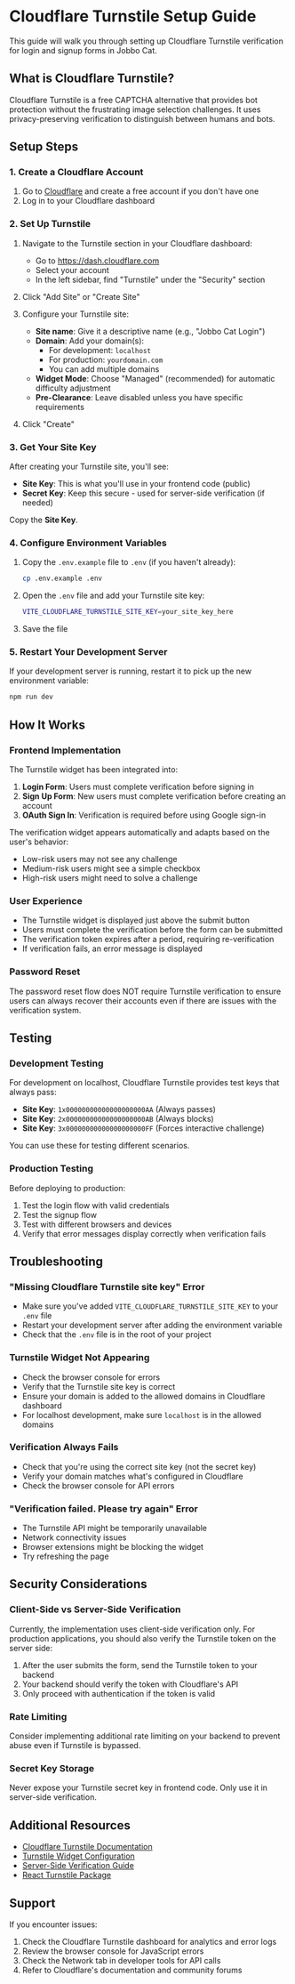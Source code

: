 # Cloudflare Turnstile Setup Guide

This guide will walk you through setting up Cloudflare Turnstile verification for login and signup forms in Jobbo Cat.

## What is Cloudflare Turnstile?

Cloudflare Turnstile is a free CAPTCHA alternative that provides bot protection without the frustrating image selection challenges. It uses privacy-preserving verification to distinguish between humans and bots.

## Setup Steps

### 1. Create a Cloudflare Account

1. Go to [Cloudflare](https://www.cloudflare.com/) and create a free account if you don't have one
2. Log in to your Cloudflare dashboard

### 2. Set Up Turnstile

1. Navigate to the Turnstile section in your Cloudflare dashboard:
   - Go to https://dash.cloudflare.com
   - Select your account
   - In the left sidebar, find "Turnstile" under the "Security" section

2. Click "Add Site" or "Create Site"

3. Configure your Turnstile site:
   - **Site name**: Give it a descriptive name (e.g., "Jobbo Cat Login")
   - **Domain**: Add your domain(s):
     - For development: `localhost`
     - For production: `yourdomain.com`
     - You can add multiple domains
   - **Widget Mode**: Choose "Managed" (recommended) for automatic difficulty adjustment
   - **Pre-Clearance**: Leave disabled unless you have specific requirements

4. Click "Create"

### 3. Get Your Site Key

After creating your Turnstile site, you'll see:
- **Site Key**: This is what you'll use in your frontend code (public)
- **Secret Key**: Keep this secure - used for server-side verification (if needed)

Copy the **Site Key**.

### 4. Configure Environment Variables

1. Copy the `.env.example` file to `.env` (if you haven't already):
   ```bash
   cp .env.example .env
   ```

2. Open the `.env` file and add your Turnstile site key:
   ```bash
   VITE_CLOUDFLARE_TURNSTILE_SITE_KEY=your_site_key_here
   ```

3. Save the file

### 5. Restart Your Development Server

If your development server is running, restart it to pick up the new environment variable:

```bash
npm run dev
```

## How It Works

### Frontend Implementation

The Turnstile widget has been integrated into:
1. **Login Form**: Users must complete verification before signing in
2. **Sign Up Form**: New users must complete verification before creating an account
3. **OAuth Sign In**: Verification is required before using Google sign-in

The verification widget appears automatically and adapts based on the user's behavior:
- Low-risk users may not see any challenge
- Medium-risk users might see a simple checkbox
- High-risk users might need to solve a challenge

### User Experience

- The Turnstile widget is displayed just above the submit button
- Users must complete the verification before the form can be submitted
- The verification token expires after a period, requiring re-verification
- If verification fails, an error message is displayed

### Password Reset

The password reset flow does NOT require Turnstile verification to ensure users can always recover their accounts even if there are issues with the verification system.

## Testing

### Development Testing

For development on localhost, Cloudflare Turnstile provides test keys that always pass:

- **Site Key**: `1x00000000000000000000AA` (Always passes)
- **Site Key**: `2x00000000000000000000AB` (Always blocks)
- **Site Key**: `3x00000000000000000000FF` (Forces interactive challenge)

You can use these for testing different scenarios.

### Production Testing

Before deploying to production:
1. Test the login flow with valid credentials
2. Test the signup flow
3. Test with different browsers and devices
4. Verify that error messages display correctly when verification fails

## Troubleshooting

### "Missing Cloudflare Turnstile site key" Error

- Make sure you've added `VITE_CLOUDFLARE_TURNSTILE_SITE_KEY` to your `.env` file
- Restart your development server after adding the environment variable
- Check that the `.env` file is in the root of your project

### Turnstile Widget Not Appearing

- Check the browser console for errors
- Verify that the Turnstile site key is correct
- Ensure your domain is added to the allowed domains in Cloudflare dashboard
- For localhost development, make sure `localhost` is in the allowed domains

### Verification Always Fails

- Check that you're using the correct site key (not the secret key)
- Verify your domain matches what's configured in Cloudflare
- Check the browser console for API errors

### "Verification failed. Please try again" Error

- The Turnstile API might be temporarily unavailable
- Network connectivity issues
- Browser extensions might be blocking the widget
- Try refreshing the page

## Security Considerations

### Client-Side vs Server-Side Verification

Currently, the implementation uses client-side verification only. For production applications, you should also verify the Turnstile token on the server side:

1. After the user submits the form, send the Turnstile token to your backend
2. Your backend should verify the token with Cloudflare's API
3. Only proceed with authentication if the token is valid

### Rate Limiting

Consider implementing additional rate limiting on your backend to prevent abuse even if Turnstile is bypassed.

### Secret Key Storage

Never expose your Turnstile secret key in frontend code. Only use it in server-side verification.

## Additional Resources

- [Cloudflare Turnstile Documentation](https://developers.cloudflare.com/turnstile/)
- [Turnstile Widget Configuration](https://developers.cloudflare.com/turnstile/get-started/client-side-rendering/)
- [Server-Side Verification Guide](https://developers.cloudflare.com/turnstile/get-started/server-side-validation/)
- [React Turnstile Package](https://github.com/marsidev/react-turnstile)

## Support

If you encounter issues:
1. Check the Cloudflare Turnstile dashboard for analytics and error logs
2. Review the browser console for JavaScript errors
3. Check the Network tab in developer tools for API calls
4. Refer to Cloudflare's documentation and community forums

